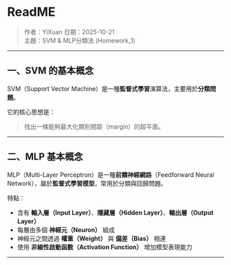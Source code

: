 # ReadME

> 作者：YiXuan
> 日期：2025-10-21  
> 主題：SVM & MLP分類法 (Homework_1)

---

## 一、SVM 的基本概念

SVM（Support Vector Machine）是一種**監督式學習**演算法，主要用於**分類問題**。

它的核心思想是：
> 找出一條能夠最大化類別間距（margin）的超平面。


---

## 二、MLP 基本概念

MLP（Multi-Layer Perceptron）是一種**前饋神經網路**（Feedforward Neural Network），屬於**監督式學習模型**，常用於分類與回歸問題。

特點：
- 含有 **輸入層（Input Layer）**、**隱藏層（Hidden Layer）**、**輸出層（Output Layer）**
- 每層由多個 **神經元（Neuron）** 組成
- 神經元之間透過 **權重（Weight）** 與 **偏差（Bias）** 相連
- 使用 **非線性啟動函數（Activation Function）** 增加模型表現能力

---
